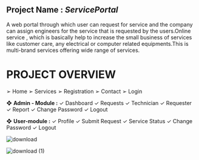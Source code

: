 ## Project Name : *ServicePortal*

A web portal through which user can request for service and the company 
can assign engineers for the service that is requested by the users.Online 
service , which is basically help to increase the small business of services 
like customer care, any electrical or computer related equipments.This is 
multi-brand services offering wide range of services.


# PROJECT OVERVIEW
➢ Home
➢ Services
➢ Registration
➢ Contact
➢ Login 
</br>

❖ **Admin - Module :**
✓ Dashboard
✓ Requests
✓ Technician
✓ Requester
✓ Report
✓ Change Password
✓ Logout  


❖ **User-module :**
✓ Profile
✓ Submit Request
✓ Service Status
✓ Change Password
✓ Logout  



  ![download](https://github.com/chinmay7111/ServicePortal/assets/106151106/ebdbc27e-bf82-4ff4-84a6-4678256b6604)  


  ![download (1)](https://github.com/chinmay7111/ServicePortal/assets/106151106/e18e8e35-4794-424e-be02-67e464bf69c0)





